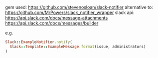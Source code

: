 gem used:
https://github.com/stevenosloan/slack-notifier
alternative to:
https://github.com/MrPowers/slack_notifier_wrapper
slack api:
https://api.slack.com/docs/message-attachments
https://api.slack.com/docs/messages/builder

e.g.
```example.rb
Slack::ExampleNotifier.notify(
  Slack::Template::ExampleMessage.format(issue, administrators)
)
```
